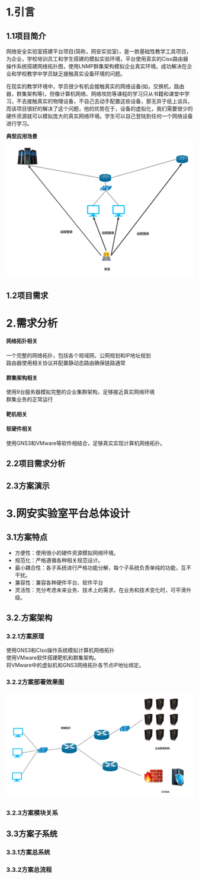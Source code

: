 # 1.引言

## 1.1项目简介
网络安全实验室搭建平台项目(简称，网安实验室)，是一款基础性教学工具项目，为企业，学校培训员工和学生搭建的模拟实验环境，平台使用真实的Ciso路由器操作系统搭建网络拓扑图，使用LNMP群集架构模拟企业真实环境。成功解决在企业和学校教学中学员缺乏接触真实设备环境的问题。<br>

在现实的教学环境中，学员很少有机会接触真实的网络设备(如，交换机，路由器，群集架构等)，但像计算机网络、网络攻防等课程的学习只从书籍和课堂中学习，不去接触真实的物理设备，不自己去动手配置这些设备，那无异于纸上谈兵，而该项目很好的解决了这个问题，他的优势在于，设备的虚拟化，我们需要很少的硬件资源就可以模拟庞大的真实网络环境。学生可以自己登陆到任何一个网络设备进行学习。<br>

**典型应用场景**<br>
![fail](img/0.1.PNG)<br>

## 1.2项目需求

# 2.需求分析
#### 网络拓扑相关
一个完整的网络拓扑，包括各个局域网，公网规划和IP地址规划<br>
路由器使用相关协议并配置静动态路由确保链路通常<br>


#### 群集架构相关
使用9台服务器模拟完整的企业集群架构，足够接近真实网络环境<br>
群集业务的正常运行<br>

#### 靶机相关


#### 软硬件相关
使用GNS3和VMware等软件相结合，足够真实实现计算机网络拓扑。<br>

## 2.2项目需求分析

## 2.3方案演示

# 3.网安实验室平台总体设计

## 3.1方案特点
- 方便性：使用很小的硬件资源模拟网络环境。
- 规范化：严格遵循各种相关规范设计。
- 最小耦合性：各子系统进行严格功能分解，每个子系统负责单纯的功能，互不干扰。
- 兼容性：兼容各种硬件平台、软件平台
- 灵活性：充分考虑未来业务、技术上的需求，在业务和技术变化时，可平滑升级。


## 3.2.方案架构

### 3.2.1方案原理
使用GNS3和CIso操作系统模拟计算机网络拓扑<br>
使用VMware软件搭建靶机和群集架构。<br>
将VMware中的虚拟机和GNS3网络拓扑各节点IP地址绑定。<br>

### 3.2.2方案部署效果图
![fail](img/0.2.PNG)<br>

### 3.2.3方案模块关系

## 3.3方案子系统

### 3.3.1方案总系统

### 3.3.2方案总流程
